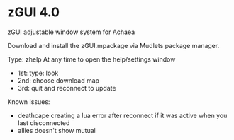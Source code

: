 # zGUI 4.0
zGUI adjustable window system for Achaea 

Download and install the zGUI.mpackage via Mudlets package manager.

Type: zhelp
At any time to open the help/settings window

- 1st: type: look
- 2nd: choose download map
- 3rd: quit and reconnect to update

Known Issues:
- deathcape creating a lua error after reconnect if it was active when you last disconnected
- allies doesn't show mutual
